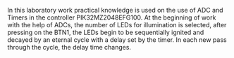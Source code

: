 In this laboratory work practical knowledge is used on the use of ADC and Timers in the controller PIK32MZ2048EFG100. At the beginning of work with the help of ADCs, the number of LEDs for illumination is selected, after pressing on the BTN1, the LEDs begin to be sequentially ignited and decayed by an eternal cycle with a delay set by the timer. In each new pass through the cycle, the delay time changes.